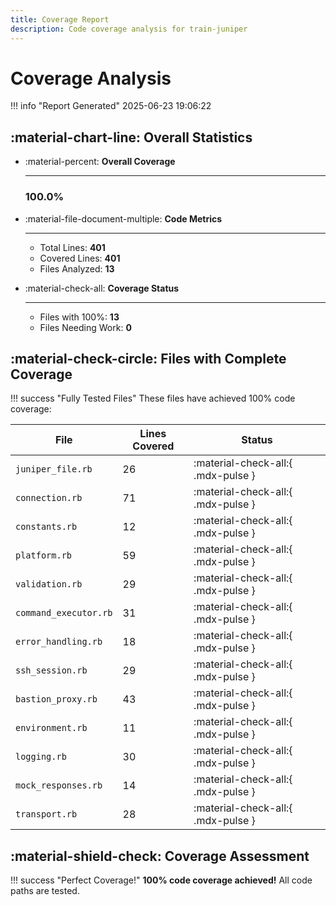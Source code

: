 ```yaml
---
title: Coverage Report
description: Code coverage analysis for train-juniper
---
```


# Coverage Analysis

!!! info "Report Generated"
    2025-06-23 19:06:22

## :material-chart-line: Overall Statistics

<div class="grid cards" markdown>

- :material-percent: __Overall Coverage__

    ---

    ### **100.0%**

- :material-file-document-multiple: __Code Metrics__

    ---

    - Total Lines: **401**
    - Covered Lines: **401**
    - Files Analyzed: **13**

- :material-check-all: __Coverage Status__

    ---

    - Files with 100%: **13**
    - Files Needing Work: **0**

</div>

## :material-check-circle: Files with Complete Coverage

!!! success "Fully Tested Files"
    These files have achieved 100% code coverage:

<div class="annotate" markdown>

| File | Lines Covered | Status |
|------|---------------|--------|
| `juniper_file.rb` | 26 | :material-check-all:{ .mdx-pulse } |
| `connection.rb` | 71 | :material-check-all:{ .mdx-pulse } |
| `constants.rb` | 12 | :material-check-all:{ .mdx-pulse } |
| `platform.rb` | 59 | :material-check-all:{ .mdx-pulse } |
| `validation.rb` | 29 | :material-check-all:{ .mdx-pulse } |
| `command_executor.rb` | 31 | :material-check-all:{ .mdx-pulse } |
| `error_handling.rb` | 18 | :material-check-all:{ .mdx-pulse } |
| `ssh_session.rb` | 29 | :material-check-all:{ .mdx-pulse } |
| `bastion_proxy.rb` | 43 | :material-check-all:{ .mdx-pulse } |
| `environment.rb` | 11 | :material-check-all:{ .mdx-pulse } |
| `logging.rb` | 30 | :material-check-all:{ .mdx-pulse } |
| `mock_responses.rb` | 14 | :material-check-all:{ .mdx-pulse } |
| `transport.rb` | 28 | :material-check-all:{ .mdx-pulse } |

</div>


## :material-shield-check: Coverage Assessment

!!! success "Perfect Coverage!"
    **100% code coverage achieved!** All code paths are tested.